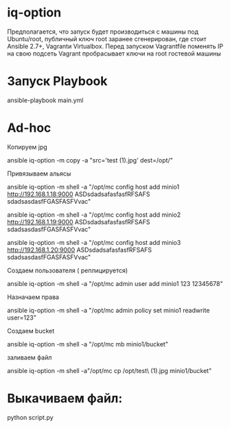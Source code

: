# iq-option

Предполагается, что запуск будет производиться с машины под Ubuntu/root, публичный ключ root заранее сгенерирован, где стоит Ansible 2.7+, Vagrantи Virtualbox.
Перед запуском Vagrantfile поменять IP на свою подсеть
Vagrant пробрасывает ключи на root гостевой машины

# Запуск Playbook

ansible-playbook main.yml

# Ad-hoc

Копируем jpg

ansible iq-option -m copy -a "src='test (1).jpg' dest=/opt/"

Привязываем альясы

ansible iq-option -m shell -a "/opt/mc config host add  minio1 http://192.168.1.18:9000  ASDsdadsafasfasfRFSAFS sdadsasdasfFGASFASFVvac"

ansible iq-option -m shell -a "/opt/mc config host add  minio2 http://192.168.1.19:9000  ASDsdadsafasfasfRFSAFS sdadsasdasfFGASFASFVvac"

ansible iq-option -m shell -a "/opt/mc config host add  minio3 http://192.168.1.20:9000  ASDsdadsafasfasfRFSAFS sdadsasdasfFGASFASFVvac"

Создаем пользователя ( реплицируется)

ansible iq-option -m shell -a "/opt/mc admin user add minio1 123 12345678" 

Назначаем права

ansible iq-option -m shell -a "/opt/mc admin policy set minio1 readwrite user=123"

Создаем bucket

ansible iq-option -m shell -a "/opt/mc mb minio1/bucket"

заливаем файл

ansible iq-option -m shell -a"/opt/mc cp /opt/test\ \(1\).jpg minio1/bucket"

# Выкачиваем файл:

python script.py
